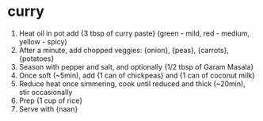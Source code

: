 # curry

1. Heat oil in pot add {3 tbsp of curry paste} (green - mild, red - medium, yellow - spicy)
1. After a minute, add chopped veggies: {onion}, {peas}, {carrots}, {potatoes}
1. Season with pepper and salt, and optionally {1/2 tbsp of Garam Masala}
1. Once soft (~5min), add {1 can of chickpeas} and {1 can of coconut milk}
1. Reduce heat once simmering, cook until reduced and thick (~20min), stir occasionally
1. Prep {1 cup of rice}
1. Serve with {naan}
